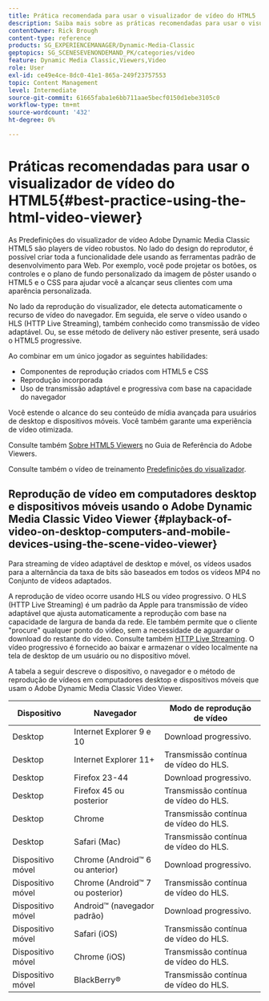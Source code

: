 ```yaml
---
title: Prática recomendada para usar o visualizador de vídeo do HTML5
description: Saiba mais sobre as práticas recomendadas para usar o visualizador de vídeo do HTML5.
contentOwner: Rick Brough
content-type: reference
products: SG_EXPERIENCEMANAGER/Dynamic-Media-Classic
geptopics: SG_SCENESEVENONDEMAND_PK/categories/video
feature: Dynamic Media Classic,Viewers,Video
role: User
exl-id: ce49e4ce-8dc0-41e1-865a-249f23757553
topic: Content Management
level: Intermediate
source-git-commit: 61665faba1e6bb711aae5becf0150d1ebe3105c0
workflow-type: tm+mt
source-wordcount: '432'
ht-degree: 0%

---
```


# Práticas recomendadas para usar o visualizador de vídeo do HTML5{#best-practice-using-the-html-video-viewer}

As Predefinições do visualizador de vídeo Adobe Dynamic Media Classic HTML5 são players de vídeo robustos. No lado do design do reprodutor, é possível criar toda a funcionalidade dele usando as ferramentas padrão de desenvolvimento para Web. Por exemplo, você pode projetar os botões, os controles e o plano de fundo personalizado da imagem de pôster usando o HTML5 e o CSS para ajudar você a alcançar seus clientes com uma aparência personalizada.

No lado da reprodução do visualizador, ele detecta automaticamente o recurso de vídeo do navegador. Em seguida, ele serve o vídeo usando o HLS (HTTP Live Streaming), também conhecido como transmissão de vídeo adaptável. Ou, se esse método de delivery não estiver presente, será usado o HTML5 progressive.

Ao combinar em um único jogador as seguintes habilidades:

* Componentes de reprodução criados com HTML5 e CSS
* Reprodução incorporada
* Uso de transmissão adaptável e progressiva com base na capacidade do navegador

Você estende o alcance do seu conteúdo de mídia avançada para usuários de desktop e dispositivos móveis. Você também garante uma experiência de vídeo otimizada.

Consulte também [Sobre HTML5 Viewers](https://experienceleague.adobe.com/en/docs/dynamic-media-developer-resources/library/viewers-for-aem-assets-only/c-html5-aem-asset-viewers#viewers-for-aem-assets-only) no Guia de Referência do Adobe Viewers.

Consulte também o vídeo de treinamento [Predefinições do visualizador](https://s7d5.scene7.com/s7viewers/html5/VideoViewer.html?videoserverurl=https://s7d5.scene7.com/is/content/&emailurl=https://s7d5.scene7.com/s7/emailFriend&serverUrl=https://s7d5.scene7.com/is/image/&config=Scene7SharedAssets/Universal_HTML5_Video&contenturl=https://s7d5.scene7.com/skins/&asset=S7tutorials/550_viewer-presets_converted%20renamed_Done-AVS).

## Reprodução de vídeo em computadores desktop e dispositivos móveis usando o Adobe Dynamic Media Classic Video Viewer {#playback-of-video-on-desktop-computers-and-mobile-devices-using-the-scene-video-viewer}

Para streaming de vídeo adaptável de desktop e móvel, os vídeos usados para a alternância da taxa de bits são baseados em todos os vídeos MP4 no Conjunto de vídeos adaptados.

A reprodução de vídeo ocorre usando HLS ou vídeo progressivo. O HLS (HTTP Live Streaming) é um padrão da Apple para transmissão de vídeo adaptável que ajusta automaticamente a reprodução com base na capacidade de largura de banda da rede. Ele também permite que o cliente &quot;procure&quot; qualquer ponto do vídeo, sem a necessidade de aguardar o download do restante do vídeo. Consulte também [HTTP Live Streaming](https://developer.apple.com/streaming/). O vídeo progressivo é fornecido ao baixar e armazenar o vídeo localmente na tela de desktop de um usuário ou no dispositivo móvel.

A tabela a seguir descreve o dispositivo, o navegador e o método de reprodução de vídeos em computadores desktop e dispositivos móveis que usam o Adobe Dynamic Media Classic Video Viewer.

| Dispositivo | Navegador | Modo de reprodução de vídeo |
|--- |--- |--- |
| Desktop | Internet Explorer 9 e 10 | Download progressivo. |
| Desktop | Internet Explorer 11+ | Transmissão contínua de vídeo do HLS. |
| Desktop | Firefox 23-44 | Download progressivo. |
| Desktop | Firefox 45 ou posterior | Transmissão contínua de vídeo do HLS. |
| Desktop | Chrome | Transmissão contínua de vídeo do HLS. |
| Desktop | Safari (Mac) | Transmissão contínua de vídeo do HLS. |
| Dispositivo móvel | Chrome (Android™ 6 ou anterior) | Download progressivo. |
| Dispositivo móvel | Chrome (Android™ 7 ou posterior) | Transmissão contínua de vídeo do HLS. |
| Dispositivo móvel | Android™ (navegador padrão) | Download progressivo. |
| Dispositivo móvel | Safari (iOS) | Transmissão contínua de vídeo do HLS. |
| Dispositivo móvel | Chrome (iOS) | Transmissão contínua de vídeo do HLS. |
| Dispositivo móvel | BlackBerry® | Transmissão contínua de vídeo do HLS. |
